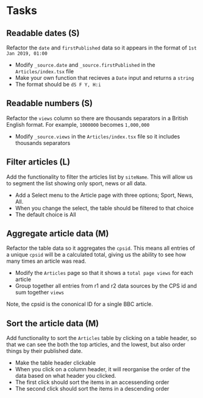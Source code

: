 # Tasks

## Readable dates (S)

Refactor the `date` and `firstPublished` data so it appears in the format of `1st Jan 2019, 01:00`

- Modify `_source.date` and `_source.firstPublished` in the `Articles/index.tsx` file
- Make your own function that recieves a `Date` input and returns a `string`
- The format should be `dS F Y, H:i`

## Readable numbers (S)

Refactor the `views` column so there are thousands separators in a British English format. For example, `1000000` becomes `1,000,000`

- Modify `_source.views` in the `Articles/index.tsx` file so it includes thousands separators

## Filter articles (L)

Add the functionality to filter the articles list by `siteName`. This will allow us to segment the list showing only sport, news or all data.

- Add a Select menu to the Article page with three options; Sport, News, All.
- When you change the select, the table should be filtered to that choice
- The default choice is All

## Aggregate article data (M)

Refactor the table data so it aggregates the `cpsid`. This means all entries of a unique `cpsid` will be a calculated total, giving us the ability to see how many times an article was read.

- Modify the `Articles` page so that it shows a `total page views` for each article
- Group together all entries from r1 and r2 data sources by the CPS id and sum together `views`

Note, the cpsid is the cononical ID for a single BBC article.

## Sort the article data (M)

Add functionality to sort the `Articles` table by clicking on a table header,
so that we can see the both the top articles, and the lowest, but also order things by their published date.

- Make the table header clickable
- When you click on a column header, it will reorganise the order of the data based on what header you clicked.
- The first click should sort the items in an accessending order
- The second click should sort the items in a descending order
